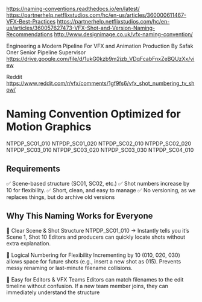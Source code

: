 https://naming-conventions.readthedocs.io/en/latest/
https://partnerhelp.netflixstudios.com/hc/en-us/articles/360000611467-VFX-Best-Practices
https://partnerhelp.netflixstudios.com/hc/en-us/articles/360057627473-VFX-Shot-and-Version-Naming-Recommendations
http://www.designimage.co.uk/vfx-naming-convention/

Engineering a Modern Pipeline For VFX and Animation Production By Safak Oner Senior Pipeline Supervisor
https://drive.google.com/file/d/1ukG0kzb9m2jzb_VDqFcabFnxZeBQUzXx/view


Reddit
https://www.reddit.com/r/vfx/comments/1gf9fs6/vfx_shot_numbering_tv_show/



# Naming Convention Optimized for Motion Graphics
NTPDP_SC01_010
NTPDP_SC01_020
NTPDP_SC02_010
NTPDP_SC02_020
NTPDP_SC03_010
NTPDP_SC03_020
NTPDP_SC03_030
NTPDP_SC04_010

## Requirements
✅ Scene-based structure (SC01, SC02, etc.)
✅ Shot numbers increase by 10 for flexibility.
✅ Short, clean, and easy to manage
✅ No versioning, as we replaces things, but do archive old versions

## Why This Naming Works for Everyone
🔹 Clear Scene & Shot Structure
NTPDP_SC01_010 → Instantly tells you it’s Scene 1, Shot 10
Editors and producers can quickly locate shots without extra explanation.

🔹 Logical Numbering for Flexibility
Incrementing by 10 (010, 020, 030) allows space for future shots (e.g., insert a new shot as 015).
Prevents messy renaming or last-minute filename collisions.

🔹 Easy for Editors & VFX Teams
Editors can match filenames to the edit timeline without confusion.
If a new team member joins, they can immediately understand the structure

